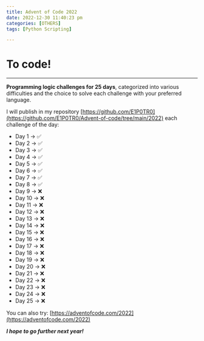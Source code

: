 ```yaml
---
title: Advent of Code 2022
date: 2022-12-30 11:40:23 pm
categories: [OTHERS]
tags: [Python Scripting]

---
```


# To code!

* * *

**Programming logic challenges for 25 days**, categorized into various difficulties and the choice to solve each challenge with your preferred language.

I will publish in my repository [https://github.com/E1P0TR0](https://github.com/E1P0TR0/Advent-of-code/tree/main/2022) each challenge of the day:

- Day 1 -> ✅
- Day 2 -> ✅ 
- Day 3 -> ✅ 
- Day 4 -> ✅ 
- Day 5 -> ✅ 
- Day 6 -> ✅ 
- Day 7 -> ✅ 
- Day 8 -> ✅ 
- Day 9 -> ❌
- Day 10 -> ❌
- Day 11 -> ❌
- Day 12 -> ❌
- Day 13 -> ❌
- Day 14 -> ❌
- Day 15 -> ❌
- Day 16 -> ❌
- Day 17 -> ❌
- Day 18 -> ❌
- Day 19 -> ❌
- Day 20 -> ❌
- Day 21 -> ❌
- Day 22 -> ❌
- Day 23 -> ❌
- Day 24 -> ❌
- Day 25 -> ❌

You can also try: [https://adventofcode.com/2022](https://adventofcode.com/2022)

_**I hope to go further next year!**_

